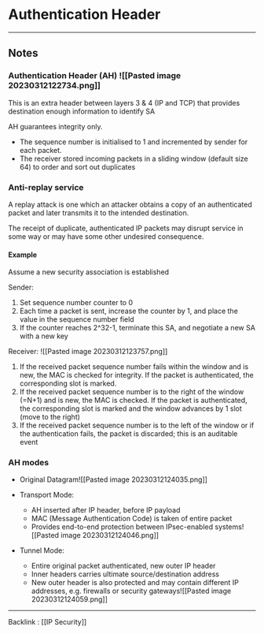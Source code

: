 # Authentication Header
---
## Notes

### Authentication Header (AH) ![[Pasted image 20230312122734.png]]
This is an extra header between layers 3 & 4 (IP and TCP) that provides destination enough information to identify SA

AH guarantees integrity only.

- The sequence number is initialised to 1 and incremented by sender for each packet.
- The receiver stored incoming packets in a sliding window (default size 64) to order and sort out duplicates

### Anti-replay service
A replay attack is one which an attacker obtains a copy of an authenticated packet and later transmits it to the intended destination.

The receipt of duplicate, authenticated IP packets may disrupt service in some way or may have some other undesired consequence.

#### Example
Assume a new security association is established

Sender:
1. Set sequence number counter to 0
2. Each time a packet is sent, increase the counter by 1, and place the value in the sequence number field
3. If the counter reaches 2^32-1, terminate this SA, and negotiate a new SA with a new key

Receiver:
![[Pasted image 20230312123757.png]]
1. If the received packet sequence number fails within the window and is new, the MAC is checked for integrity. If the packet is authenticated, the corresponding slot is marked.
2. If the received packet sequence number is to the right of the window (=N+1) and is new, the MAC is checked. If the packet is authenticated, the corresponding slot is marked and the window advances by 1 slot (move to the right)
3. If the received packet sequence number is to the left of the window or if the authentication fails, the packet is discarded; this is an auditable event

### AH modes
- Original Datagram![[Pasted image 20230312124035.png]]


- Transport Mode:
	- AH inserted after IP header, before IP payload
	- MAC (Message Authentication Code) is taken of entire packet
	- Provides end-to-end protection between IPsec-enabled systems![[Pasted image 20230312124046.png]]

- Tunnel Mode:
	- Entire original packet authenticated, new outer IP header
	- Inner headers carries ultimate source/destination address
	- New outer header is also protected and may contain different IP addresses, e.g. firewalls or security gateways![[Pasted image 20230312124059.png]]







---
Backlink : [[IP Security]]
